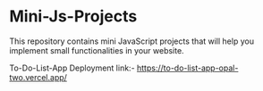 # Mini-Js-Projects
This repository contains mini JavaScript projects that will help you implement small functionalities in your website.




To-Do-List-App Deployment link:- https://to-do-list-app-opal-two.vercel.app/
